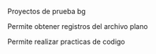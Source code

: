 Proyectos de prueba bg

Permite obtener registros del archivo plano

Permite realizar practicas de codigo
